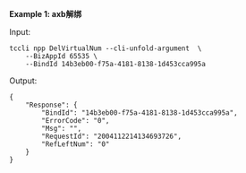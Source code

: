 **Example 1: axb解绑**



Input: 

```
tccli npp DelVirtualNum --cli-unfold-argument  \
    --BizAppId 65535 \
    --BindId 14b3eb00-f75a-4181-8138-1d453cca995a
```

Output: 
```
{
    "Response": {
        "BindId": "14b3eb00-f75a-4181-8138-1d453cca995a",
        "ErrorCode": "0",
        "Msg": "",
        "RequestId": "2004112214134693726",
        "RefLeftNum": "0"
    }
}
```


